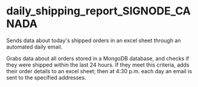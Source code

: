 # daily_shipping_report_SIGNODE_CANADA
 Sends data about today's shipped orders in an excel sheet through an automated  daily email.

Grabs data about all orders stored in a MongoDB database, and checks if they were shipped within the last 24 hours. If they meet this criteria, adds their order details to an excel sheet; then at 4:30 p.m. each day an email is sent to the specified addresses.
